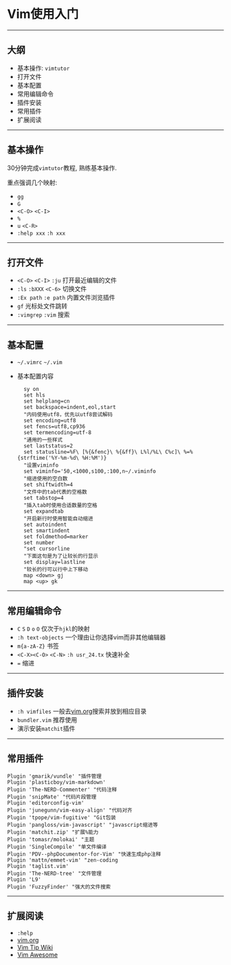 # Vim使用入门

*************************
## 大纲

* 基本操作: `vimtutor`
* 打开文件
* 基本配置
* 常用编辑命令
* 插件安装
* 常用插件
* 扩展阅读

*************************
## 基本操作

30分钟完成`vimtutor`教程, 熟练基本操作.

重点强调几个映射:

* `gg`
* `G`
* `<C-O>` `<C-I>`
* `%`
* `u` `<C-R>`
* `:help xxx` `:h xxx`

*************************
## 打开文件

* `<C-O>` `<C-I>` `:ju` 打开最近编辑的文件
* `:ls` `:bXXX` `<C-6>` 切换文件
* `:Ex path` `:e path` 内置文件浏览插件
* `gf` 光标处文件跳转
* `:vimgrep` `:vim` 搜索

*************************
## 基本配置

* `~/.vimrc` `~/.vim`
* 基本配置内容
        
        sy on
        set hls
        set helplang=cn
        set backspace=indent,eol,start
        "内码使用utf8，优先以utf8尝试解码
        set encoding=utf8
        set fencs=utf8,cp936
        set termencoding=utf-8
        "通用的一些样式
        set laststatus=2
        set statusline=%F\ [%{&fenc}\ %{&ff}\ L%l/%L\ C%c]\ %=%{strftime('%Y-%m-%d\ %H:%M')}
        "设置viminfo
        set viminfo='50,<1000,s100,:100,n~/.viminfo
        "缩进使用的空白数
        set shiftwidth=4
        "文件中的tab代表的空格数
        set tabstop=4
        "插入tab时使用合适数量的空格
        set expandtab
        "开启新行时使用智能自动缩进
        set autoindent
        set smartindent
        set foldmethod=marker
        set number
        "set cursorline
        "下面这句是为了让较长的行显示
        set display=lastline
        "较长的行可以行中上下移动
        map <down> gj
        map <up> gk

*************************
## 常用编辑命令

* `C` `S` `D` `o` `O` 仅次于`hjkl`的映射
* `:h text-objects` 一个理由让你选择vim而非其他编辑器
* `m{a-zA-Z}` 书签
* `<C-X><C-O>` `<C-N>` `:h usr_24.tx` 快速补全
* `=` 缩进

*************************
## 插件安装

* `:h vimfiles` 一般去[vim.org](http://www.vim.org/)搜索并放到相应目录
* `bundler.vim` 推荐使用
* 演示安装`matchit`插件

*************************
## 常用插件

    Plugin 'gmarik/vundle' "插件管理
    Plugin 'plasticboy/vim-markdown' 
    Plugin 'The-NERD-Commenter' "代码注释
    Plugin 'snipMate' "代码片段管理
    Plugin 'editorconfig-vim'
    Plugin 'junegunn/vim-easy-align' "代码对齐
    Plugin 'tpope/vim-fugitive' "Git包装
    Plugin 'pangloss/vim-javascript' "javascript缩进等
    Plugin 'matchit.zip' "扩展%能力
    Plugin 'tomasr/molokai' "主题
    Plugin 'SingleCompile' "单文件编译
    Plugin 'PDV--phpDocumentor-for-Vim' "快速生成php注释
    Plugin 'mattn/emmet-vim' "zen-coding
    Plugin 'taglist.vim' 
    Plugin 'The-NERD-tree' "文件管理
    Plugin 'L9' 
    Plugin 'FuzzyFinder' "强大的文件搜索

*************************
## 扩展阅读

* `:help`
* [vim.org](http://www.vim.org/)
* [Vim Tip Wiki](http://vim.wikia.com/wiki/Vim_Tips_Wiki)
* [Vim Awesome](http://vimawesome.com/)

